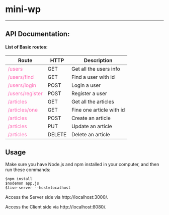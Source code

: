 # mini-wp

------

## API Documentation:

#### List of Basic routes:

| Route                                              | HTTP   | Description              |
| -------------------------------------------------- | ------ | ------------------------ |
| <span style="color:#FF69B4">/users</span>          | GET    | Get all the users info   |
| <span style="color:#FF69B4">/users/find</span>     | GET    | Find a user with id      |
| <span style="color:#FF69B4">/users/login</span>    | POST   | Login a user             |
| <span style="color:#FF69B4">/users/register</span> | POST   | Register a user          |
| <span style="color:#FF69B4">/articles</span>       | GET    | Get all the articles     |
| <span style="color:#FF69B4">/articles/one</span>   | GET    | Fine one article with id |
| <span style="color:#FF69B4">/articles</span>       | POST   | Create an article        |
| <span style="color:#FF69B4">/articles</span>       | PUT    | Update an article        |
| <span style="color:#FF69B4">/articles</span>       | DELETE | Delete an article        |

## Usage

Make sure you have Node.js and npm installed in your computer, and then run these commands:

```
$npm install
$nodemon app.js
$live-server --host=localhost
```

Access the Server side via http://localhost:3000/.

Access the Client side via http://localhost:8080/.